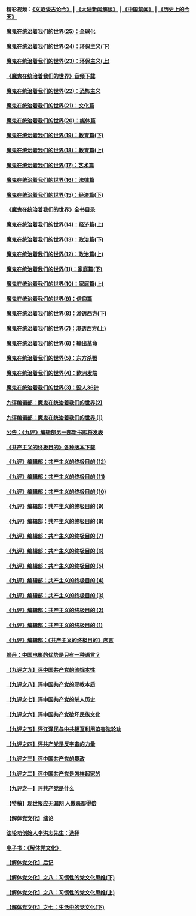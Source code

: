 #### 精彩视频：[《文昭谈古论今》](https://github.com/gfw-breaker/wenzhao/blob/master/README.md?t=11300931) | [《大陆新闻解读》](https://github.com/gfw-breaker/ntdtv-comedy/blob/master/README.md?t=11300931) | [《中国禁闻》](https://github.com/gfw-breaker/ntdtv-news/blob/master/README.md?t=11300931) | [《历史上的今天》](https://github.com/gfw-breaker/today-in-history/blob/master/README.md?t=11300931) 

#### [魔鬼在统治着我们的世界(25)：全球化](../pages/nsc422/n10788205.md?t=11300931) 

#### [魔鬼在统治着我们的世界(24)：环保主义(下)](../pages/nsc422/n10695307.md?t=11300931) 

#### [魔鬼在统治着我们的世界(23)：环保主义(上)](../pages/nsc422/n10688613.md?t=11300931) 

#### [《魔鬼在统治着我们的世界》音频下载](../pages/nsc422/n10635553.md?t=11300931) 

#### [魔鬼在统治着我们的世界(22)：恐怖主义](../pages/nsc422/n10614727.md?t=11300931) 

#### [魔鬼在统治着我们的世界(21)：文化篇](../pages/nsc422/n10597706.md?t=11300931) 

#### [魔鬼在统治着我们的世界(20)：媒体篇](../pages/nsc422/n10586579.md?t=11300931) 

#### [魔鬼在统治着我们的世界(19)：教育篇(下)](../pages/nsc422/n10564808.md?t=11300931) 

#### [魔鬼在统治着我们的世界(18)：教育篇(上)](../pages/nsc422/n10526970.md?t=11300931) 

#### [魔鬼在统治着我们的世界(17)：艺术篇](../pages/nsc422/n10499093.md?t=11300931) 

#### [魔鬼在统治着我们的世界(16)：法律篇](../pages/nsc422/n10485969.md?t=11300931) 

#### [魔鬼在统治着我们的世界(15)：经济篇(下)](../pages/nsc422/n10469975.md?t=11300931) 

#### [《魔鬼在统治着我们的世界》全书目录](../pages/nsc422/n10464261.md?t=11300931) 

#### [魔鬼在统治着我们的世界(14)：经济篇(上)](../pages/nsc422/n10457370.md?t=11300931) 

#### [魔鬼在统治着我们的世界(13)：政治篇(下)](../pages/nsc422/n10448270.md?t=11300931) 

#### [魔鬼在统治着我们的世界(12)：政治篇(上)](../pages/nsc422/n10444576.md?t=11300931) 

#### [魔鬼在统治着我们的世界(11)：家庭篇(下)](../pages/nsc422/n10440961.md?t=11300931) 

#### [魔鬼在统治着我们的世界(10)：家庭篇(上)](../pages/nsc422/n10435448.md?t=11300931) 

#### [魔鬼在统治着我们的世界(9)：信仰篇](../pages/nsc422/n10432159.md?t=11300931) 

#### [魔鬼在统治着我们的世界(8)：渗透西方(下)](../pages/nsc422/n10429603.md?t=11300931) 

#### [魔鬼在统治着我们的世界(7)：渗透西方(上)](../pages/nsc422/n10426013.md?t=11300931) 

#### [魔鬼在统治着我们的世界(6)：输出革命](../pages/nsc422/n10421536.md?t=11300931) 

#### [魔鬼在统治着我们的世界(5)：东方杀戮](../pages/nsc422/n10417707.md?t=11300931) 

#### [魔鬼在统治着我们的世界(4)：欧洲发端](../pages/nsc422/n10414890.md?t=11300931) 

#### [魔鬼在统治着我们的世界(3)：毁人36计](../pages/nsc422/n10411583.md?t=11300931) 

#### [九评编辑部：魔鬼在统治着我们的世界(2)](../pages/nsc422/n10410036.md?t=11300931) 

#### [九评编辑部：魔鬼在统治着我们的世界 (1)](../pages/nsc422/n10406825.md?t=11300931) 

#### [公告：《九评》编辑部另一部新书即将发表](../pages/nsc422/n10405104.md?t=11300931) 

#### [《共产主义的终极目的》各种版本下载](../pages/nsc422/n10022138.md?t=11300931) 

#### [《九评》编辑部：共产主义的终极目的 (12)](../pages/nsc422/n9933272.md?t=11300931) 

#### [《九评》编辑部：共产主义的终极目的 (11)](../pages/nsc422/n9924973.md?t=11300931) 

#### [《九评》编辑部：共产主义的终极目的 (10)](../pages/nsc422/n9920883.md?t=11300931) 

#### [《九评》编辑部：共产主义的终极目的 (9)](../pages/nsc422/n9916363.md?t=11300931) 

#### [《九评》编辑部：共产主义的终极目的 (8)](../pages/nsc422/n9912488.md?t=11300931) 

#### [《九评》编辑部：共产主义的终极目的 (7)](../pages/nsc422/n9901176.md?t=11300931) 

#### [《九评》编辑部：共产主义的终极目的 (6)](../pages/nsc422/n9899359.md?t=11300931) 

#### [《九评》编辑部：共产主义的终极目的 (5)](../pages/nsc422/n9893174.md?t=11300931) 

#### [《九评》编辑部：共产主义的终极目的 (4)](../pages/nsc422/n9891246.md?t=11300931) 

#### [《九评》编辑部：共产主义的终极目的 (3)](../pages/nsc422/n9879879.md?t=11300931) 

#### [《九评》编辑部：共产主义的终极目的 (2)](../pages/nsc422/n9876205.md?t=11300931) 

#### [《九评》编辑部：共产主义的终极目的 (1)](../pages/nsc422/n9865857.md?t=11300931) 

#### [《九评》编辑部：《共产主义的终极目的》序言](../pages/nsc422/n9862666.md?t=11300931) 

#### [颜丹：中国电影的优势是只有一种语言？](../pages/nsc422/n9583062.md?t=11300931) 

#### [【九评之九】评中国共产党的流氓本性](../pages/nsc422/n737542.md?t=11300931) 

#### [【九评之八】评中国共产党的邪教本质](../pages/nsc422/n735942.md?t=11300931) 

#### [【九评之七】评中国共产党的杀人历史](../pages/nsc422/n733806.md?t=11300931) 

#### [【九评之六】评中国共产党破坏民族文化](../pages/nsc422/n731667.md?t=11300931) 

#### [【九评之五】评江泽民与中共相互利用迫害法轮功](../pages/nsc422/n730058.md?t=11300931) 

#### [【九评之四】评共产党是反宇宙的力量](../pages/nsc422/n727814.md?t=11300931) 

#### [【九评之三】评中国共产党的暴政](../pages/nsc422/n725597.md?t=11300931) 

#### [【九评之二】评中国共产党是怎样起家的](../pages/nsc422/n723946.md?t=11300931) 

#### [【九评之一】评共产党是什么](../pages/nsc422/n722529.md?t=11300931) 

#### [【特稿】现世报应无漏网 人做恶都得偿](../pages/nsc422/n4215167.md?t=11300931) 

#### [【解体党文化】绪论](../pages/nsc422/n1449356.md?t=11300931) 

#### [法轮功创始人李洪志先生：选择](../pages/nsc422/n3580738.md?t=11300931) 

#### [电子书：《解体党文化》](../pages/nsc422/n1573484.md?t=11300931) 

#### [【解体党文化】后记](../pages/nsc422/n1531999.md?t=11300931) 

#### [【解体党文化】之八：习惯性的党文化思维(下)](../pages/nsc422/n1526477.md?t=11300931) 

#### [【解体党文化】之八：习惯性的党文化思维(上)](../pages/nsc422/n1520631.md?t=11300931) 

#### [【解体党文化】之七：生活中的党文化(下)](../pages/nsc422/n1513446.md?t=11300931) 

